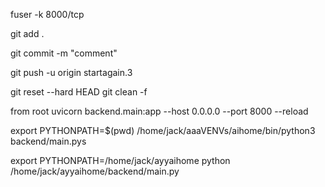 


fuser -k 8000/tcp

git add .

git commit -m "comment" 

git push -u origin startagain.3



git reset --hard HEAD
git clean -f

from root
uvicorn backend.main:app --host 0.0.0.0 --port 8000 --reload



export PYTHONPATH=$(pwd)
/home/jack/aaaVENVs/aihome/bin/python3 backend/main.pys


export PYTHONPATH=/home/jack/ayyaihome
python /home/jack/ayyaihome/backend/main.py

